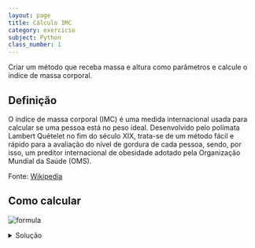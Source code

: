 ```yaml
---
layout: page
title: Cálculo IMC
category: exercicio
subject: Python
class_number: 1
---
```

Criar um método que receba massa e altura como parâmetros e calcule o índice de massa corporal.

## Definição

O índice de massa corporal (IMC) é uma medida internacional usada para calcular se uma pessoa está no peso ideal. Desenvolvido pelo polímata Lambert Quételet no fim do século XIX, trata-se de um método fácil e rápido para a avaliação do nível de gordura de cada pessoa, sendo, por isso, um preditor internacional de obesidade adotado pela Organização Mundial da Saúde (OMS).

Fonte: [Wikipedia](https://pt.wikipedia.org/wiki/%C3%8Dndice_de_massa_corporal)

## Como calcular

![formula](https://wikimedia.org/api/rest_v1/media/math/render/svg/4db320ff2cde68cebea226fb921247d7ebbfad33)


<details>
  <summary>Solução</summary>
  
```python
def imc(massa, altura):
    return massa / (altura * altura)

print('IMC: %.1f' % imc(93, 2)) # IMC: 23.2
```
</details>
